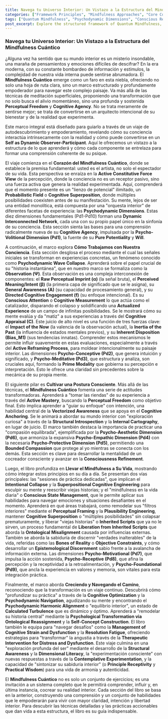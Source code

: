 ```yaml
---
title: Navega tu Universo Interior: Un Vistazo a la Estructura del Mindfulness Cuántico
categories: ["Framework Principles", "Mindfulness Approaches", "Core Concepts"]
tags: ["Quantum Mindfulness", "Psychodynamic Dimensions", "Conscious Reality Construction", "Perceptual Freedom", "Cognitive Agency", "Self-Transformation", "Mindfulness Practice"]
post_excerpt: Explore the structured framework of Quantum Mindfulness, moving beyond traditional meditation to empower you as an active co-creator of your reality. Discover how your mind's "inner orchestra" of psychodynamic dimensions shapes your experience and how intentional engagement can lead to profound and lasting transformation. This guide offers a roadmap to navigate your inner universe with clarity and purpose.
---
```


### Navega tu Universo Interior: Un Vistazo a la Estructura del Mindfulness Cuántico

¿Alguna vez ha sentido que su mundo interior es un misterio insondable, una maraña de pensamientos y emociones difíciles de descifrar? En la era moderna, con su constante bombardeo de información y estímulos, la complejidad de nuestra vida interna puede sentirse abrumadora. El **Mindfulness Cuántico** emerge como un faro en esta niebla, ofreciendo no solo una hoja de ruta clara, sino un marco estructurado y profundamente empoderador para navegar este complejo paisaje. Va más allá de las técnicas de meditación superficiales, proponiendo una transformación que no solo busca el alivio momentáneo, sino una profunda y sostenida **Perceptual Freedom** y **Cognitive Agency**. No se trata meramente de sentirse mejor; se trata de convertirse en un arquitecto intencional de su bienestar y de la realidad que experimenta.

Este marco integral está diseñado para guiarlo a través de un viaje de autodescubrimiento y empoderamiento, revelando cómo su conciencia interactúa intrínsecamente con la realidad y cómo puede convertirse en un **Self as Dynamic Observer-Participant**. Aquí le ofrecemos un vistazo a la estructura de lo que aprenderá y cómo cada componente se entrelaza para formar una comprensión coherente de su psique.

El viaje comienza en el **Corazón del Mindfulness Cuántico**, donde se establece la premisa fundamental: usted es el artista, no solo el espectador de su vida. Esta perspectiva se enraíza en la **Active Constitutive Force View** de la percepción, donde la conciencia no es un receptor pasivo, sino una fuerza activa que genera la realidad experimentada. Aquí, comprenderá que el momento presente es un "lienzo de potencial" ilimitado, un **Probabilistic Field** o **Cognitive Superposition**, donde múltiples posibilidades coexisten antes de su manifestación. Su mente, lejos de ser una entidad monolítica, está compuesta por una "orquesta interior" de diferentes facetas de experiencia: las **Psychodynamic Dimensions**. Estas diez dimensiones fundamentales (Pd1-Pd10) forman una **Dynamic Interconnected Network**, cada una con su propio papel único en la sinfonía de su conciencia. Esta sección sienta las bases para una comprensión radicalmente nueva de su **Cognitive Agency**, impulsada por la **Psycho-Volitional Dimension (Pd1)**, la fuente de su **Pure Potentiality** y **Will**.

A continuación, el marco explora **Cómo Trabajamos con Nuestra Conciencia**. Esta sección desglosa el proceso mediante el cual las señales iniciales se transforman en experiencias concretas, un fenómeno conocido como **Psychodynamic Wave Collapse**. Aprenderá sobre el papel crucial de su "historia instantánea", que en nuestro marco se formaliza como la **Observation (Ψ)**. Esta observación es una compleja interconexión de componentes: el **Raw Perceptual Imprint (α)** (la señal bruta), el **Perceived Meaning/Intent (β)** (la primera capa de significado que se le asigna), su **General Awareness (A)** (su capacidad de procesamiento general), y su **Directed Cognitive Engagement (f)** (su enfoque intencional). Es su **Conscious Attention** o **Cognitive Measurement** lo que actúa como el catalizador, disparando el colapso y solidificando una **Actualized Experience** de un campo de infinitas posibilidades. Se le mostrará cómo su mente evalúa y da "matiz" a sus experiencias a través del **Cognitive Appraisal (C)**. Este juicio de alto nivel es una función de tres fuerzas clave: el **Impact of the Now** (la valencia de la observación actual), la **Inertia of the Past** (la influencia de estados mentales previos), y su **Inherent Disposition (Bias_M1)** (sus tendencias innatas). Comprender estos mecanismos le permite influir suavemente en estas evaluaciones, especialmente a través del **Active Reframing Process**, para moldear intencionalmente su paisaje interior. Las dimensiones **Psycho-Conceptive (Pd2)**, que genera intuición y significado, y **Psycho-Meditative (Pd3)**, que estructura y analiza, son cruciales aquí, formando la **Prime Modality** que gobierna su percepción e interpretación. Esto le ofrece una claridad sin precedentes sobre la mecánica de su propia mente.

El siguiente pilar es **Cultivar una Postura Consciente**. Más allá de las técnicas, el **Mindfulness Cuántico** fomenta una serie de actitudes transformadoras. Aprenderá a "tomar las riendas" de su experiencia a través del **Active Mastery**, buscando la **Perceptual Freedom** como objetivo final. Esto implica aprender a "guiar su enfoque" con intención, una habilidad central de la **Vectorized Awareness** que se apoya en el **Cognitive Anchoring**. Se le animará a abordar su mundo interior con "exploración curiosa" a través de la **Structural Introspection** y la **Internal Cartography**, en lugar de juicio. El marco también destaca la importancia de practicar una "compasión equilibrada", ejemplificada por la **Psycho-Aesthetic Dimension (Pd6)**, que armoniza la expansiva **Psycho-Empathic Dimension (Pd4)** con la necesaria **Psycho-Protective Dimension (Pd5)**, permitiendo una **Bounded Compassion** que protege al yo mientras se conecta con los demás. Esta sección es clave para desarrollar la mentalidad de un cocreador consciente y avanzar en la **Consciousness Refinement**.

Luego, el libro profundiza en **Llevar el Mindfulness a Su Vida**, mostrando cómo integrar estos principios en su día a día. Se presentan dos vías principales: las "sesiones de práctica dedicadas", que implican el **Intentional Collapse** y la **Superpositional Cognitive Engineering** para esculpir su mente y reescribir viejas historias; y el "mindfulness en la vida diaria" o **Conscious State Management**, que le permite aplicar sus habilidades para navegar emociones y situaciones desafiantes en el momento. Aprenderá en qué áreas trabajará, como remodelar sus "filtros interiores" mediante el **Perceptual Framing** y la **Plausibility Engineering**, mantener **Cognitive Superposition** o "múltiples posibilidades" sin colapsar prematuramente, y liberar "viejas historias" o **Inherited Scripts** que ya no le sirven, un proceso fundamental de **Liberation from Inherited Scripts** que aborda la **Ontological Misalignment** causada por influencias externas. También se aborda la sabiduría de discernir "verdades inalterables" de la vida, referidas como las **Bones of Reality** o **Objective Constraints**, y cómo desarrollar un **Epistemological Discernment** sabio frente a la avalancha de información externa. Las dimensiones **Psycho-Motivational (Pd7)**, que impulsa la acción sostenida, **Psycho-Receptive (Pd8)**, que afina la percepción y la receptividad a la retroalimentación, y **Psycho-Foundational (Pd9)**, que ancla la experiencia en valores y memoria, son vitales para esta integración práctica.

Finalmente, el marco aborda **Creciendo y Navegando el Camino**, reconociendo que la transformación es un viaje continuo. Descubrirá cómo "profundizar su práctica" a través de la **Cognitive Optimization** y la **Psychodynamic Navigation**, agudizando su mente y encontrando el **Psychodynamic Harmonic Alignment** o "equilibrio interior", un estado de **Calculated Turbulence** que es dinámico y óptimo. Aprenderá a "remodelar su historia central" mediante la **Psychological Transformation via Ontological Reassignment** y la **Self-Concept Construction**. El libro también le equipa para "navegar desafíos" como la **Management of Cognitive Strain and Dysfunction** y la **Resolution Fatigue**, ofreciendo estrategias para "transformar" la angustia a través de la **Therapeutic Intervention for Distress and Dysfunction**. Este viaje culmina en una "exploración profunda del ser" mediante el desarrollo de la **Structural Awareness** y la **Dimensional Literacy**, la "experimentación consciente" con nuevas respuestas a través de la **Contemplative Experimentation**, y la capacidad de "sintonizar su sabiduría interior" (o **Principle Receptivity** y **Practical Wisdom**) para una vida de armonía y autenticidad.

El **Mindfulness Cuántico** no es solo un conjunto de ejercicios; es una invitación a un sistema completo que le permitirá comprender, influir y, en última instancia, cocrear su realidad interior. Cada sección del libro se basa en la anterior, construyendo una comprensión y un conjunto de habilidades que le empoderarán para vivir con mayor claridad, intención y libertad interior. Para descubrir las técnicas detalladas y las prácticas accionables que dan vida a esta estructura, el libro es su guía indispensable.